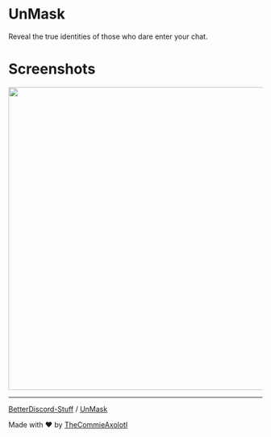 # UnMask

Reveal the true identities of those who dare enter your chat.

# Screenshots
<img width="600" src="https://raw.githubusercontent.com/TheCommieAxolotl/BetterDiscord-Stuff/main/UnMask/assets/crab.png"/>

---

[BetterDiscord-Stuff](https://github.com/TheCommieAxolotl/BetterDiscord-Stuff) / [UnMask](https://github.com/TheCommieAxolotl/BetterDiscord-Stuff/tree/main/UnMask)

Made with ❤️ by [TheCommieAxolotl](https://github.com/TheCommieAxolotl)
